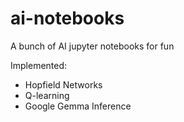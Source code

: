 # ai-notebooks

<!-- ![Q-learning image](https://miro.medium.com/v2/resize:fit:1400/1*EQ-tDj-iMdsHlGKUR81Xgw.png) -->


<!-- Messing around with a q-learning agent on a 9x9 board to find the optimal path. -->

<!-- ### How to run -->

<!-- Simply clone, install numpy, and run ```python qagent.py``` in the terminal -->

A bunch of AI jupyter notebooks for fun

Implemented:
- Hopfield Networks
- Q-learning
- Google Gemma Inference

<!-- If you'd like to request a notebook experiment, file an issue and I'll do it -->